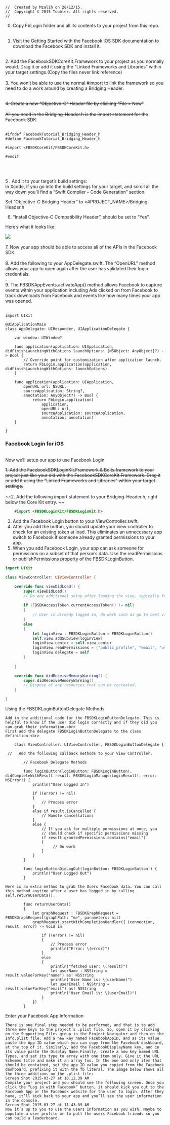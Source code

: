 ```
//  Created by Mzalih on 28/12/15.
//  Copyright © 2015 Toobler. All rights reserved.
//

```
0. Copy FbLogin folder and all its contents to your project from this repo.<br><br>

1. Visit the Getting Started with the Facebook iOS SDK documentation to download the Facebook SDK and install it.<br>
<br>
2. Add the FacebookSDKCoreKit.Framework to your project as you normally would. Drag it or add it using the “Linked Frameworks and Libraries” within your target settings.(Copy the files never link reference)<br>
<br>
3. You won’t be able to use the normal #import <FBSDKCoreKit/FBSDKCoreKit.h> to link the framework so you need to do a work around by creating a Bridging Header.<br> 
<br> 


~~4. Create a new “Objective-C” Header file by clicking “File > New” <br>
<br>
All you need in the Bridging-Header.h is the import statement for the Facebook SDK.~~
<br>
<br>

```
#ifndef FacebookTutorial_Bridging_Header_h
#define FacebookTutorial_Bridging_Header_h

#import <FBSDKCoreKit/FBSDKCoreKit.h>

#endif

```
<br>
<br>

 5 . Add it to your target’s build settings:
<br>In Xcode, if you go into the build settings for your target, and scroll all the way down you’ll find a “Swift Compiler – Code Generation” section.<br>

Set “Objective-C Bridging Header” to <#PROJECT_NAME>/Bridging-Header.h<br>

 6. “Install Objective-C Compatibility Header”, should be set to “Yes”.<br>

Here’s what it looks like:

<img src="https://raw.githubusercontent.com/mzalih/IOS-Code-Snippets/master/Fblogin/look.png"><br><br>
7. Now your app should be able to access all of the APIs in the Facebook SDK.<br><br>
8. Add the following to your AppDelegate.swift. The “OpenURL” method allows your app to open again after the user has validated their login credentials.<br>.<br>
9. The FBSDKAppEvents.activateApp() method allows Facebook to capture events within your application including Ads clicked on from Facebook to track downloads from Facebook and events like how many times your app was opened. <br><br>
``` 
import UIKit

@UIApplicationMain
class AppDelegate: UIResponder, UIApplicationDelegate {

    var window: UIWindow?

    func application(application: UIApplication, didFinishLaunchingWithOptions launchOptions: [NSObject: AnyObject]?) -> Bool {
        // Override point for customization after application launch.
        return FbLogin.application(application, didFinishLaunchingWithOptions: launchOptions)
    }
    
    func application(application: UIApplication,
        openURL url: NSURL,
        sourceApplication: String?,
        annotation: AnyObject?) -> Bool {
            return FbLogin.application(
                application,
                openURL: url,
                sourceApplication: sourceApplication,
                annotation: annotation)
    }
   
}

```
</hr>
<h3>Facebook Login for iOS</h3>
    <br>
	Now we’ll setup our app to use Facebook Login. </br>

~~1. Add the FacebookSDKLoginKit.Framework & Bolts.framework to your project just like your did with the FacebookSDKCoreKit.Framework. Drag it or add it using the “Linked Frameworks and Libraries” within your target settings.~~
    <br> </br>
~~2.  Add the following import statement to your Bridging-Header.h, right below the Core Kit entry. ~~

``` swift 
    #import <FBSDKLoginKit/FBSDKLoginKit.h>
```

   3.  Add the Facebook Login button to your ViewController.swift.
   4. After you add the button, you should update your view controller to check for an existing token at load. This eliminates an unnecessary app switch to Facebook if someone already granted permissions to your app.
   5. When you add Facebook Login, your app can ask someone for permissions on a subset of that person’s data. Use the readPermissions or publishPermissions property of the FBSDKLoginButton. 


``` swift
import UIKit

class ViewController: UIViewController {

    override func viewDidLoad() {
        super.viewDidLoad()
        // Do any additional setup after loading the view, typically from a nib.
        
        if (FBSDKAccessToken.currentAccessToken() != nil)
        {
            // User is already logged in, do work such as go to next view controller.
        }
        else
        {
            let loginView : FBSDKLoginButton = FBSDKLoginButton()
            self.view.addSubview(loginView)
            loginView.center = self.view.center
            loginView.readPermissions = ["public_profile", "email", "user_friends"]
            loginView.delegate = self
        }
        
    }

    override func didReceiveMemoryWarning() {
        super.didReceiveMemoryWarning()
        // Dispose of any resources that can be recreated.
    }

}
```
Using the FBSDKLoginButtonDelegate Methods<br>

    Add in the additional code for the FBSDKLoginButtonDelegate. This is helpful to know if the user did login correctly and if they did you can grab their information.<br>
    First add the delegate FBSDKLoginButtonDelegate to the class definition.<br>
```
    class ViewController: UIViewController, FBSDKLoginButtonDelegate {

 //   Add the following callback methods to your View Controller.

        // Facebook Delegate Methods
        
        func loginButton(loginButton: FBSDKLoginButton!, didCompleteWithResult result: FBSDKLoginManagerLoginResult!, error: NSError!) {
            println("User Logged In")
            
            if ((error) != nil)
            {
                // Process error
            }
            else if result.isCancelled {
                // Handle cancellations
            }
            else {
                // If you ask for multiple permissions at once, you
                // should check if specific permissions missing
                if result.grantedPermissions.contains("email")
                {
                     // Do work
                }
            }   
        }
        
        func loginButtonDidLogOut(loginButton: FBSDKLoginButton!) {
            println("User Logged Out")
        }
```
    Here is an extra method to grab the Users Facebook data. You can call this method anytime after a user has logged in by calling self.returnUserData().
```
        func returnUserData()
        {
            let graphRequest : FBSDKGraphRequest = FBSDKGraphRequest(graphPath: "me", parameters: nil)
            graphRequest.startWithCompletionHandler({ (connection, result, error) -> Void in
               
                if ((error) != nil)
                {
                    // Process error
                    println("Error: \(error)")
                }
                else
                {
                    println("fetched user: \(result)")
                    let userName : NSString = result.valueForKey("name") as! NSString
                    println("User Name is: \(userName)")
                    let userEmail : NSString = result.valueForKey("email") as! NSString
                    println("User Email is: \(userEmail)")
                }
            })
        }
```
Enter your Facebook App Information

    There is one final step needed to be performed, and that is to add three new keys to the project’s .plist file. So, open it by clicking on the Supporting Files group in the Project Navigator and then on the Info.plist file. Add a new key named FacebookAppID, and as its value paste the App ID value which you can copy from the Facebook dashboard, at the top of it. Similarly, add the FacebookDisplayName key, and in its value paste the Display Name.Finally, create a new key named URL Types, and set its type to array with one item only. Give it the URL Schemes title and make it an array too. In the one and only item that should be contained, set the app ID value you copied from the Facebook dashboard, prefixing it with the fb literal. The image below shows all the three additions on the .plist file:
    Screen Shot 2015-03-27 at 10.12.39 AM
    Compile your project and you should see the following screen. Once you click the “Log in with Facebook” button, it should kick you out to the Facebook App or the Facebook website for the user to login. After they have, it’ll kick back to your app and you’ll see the user information in the console.
    Screen Shot 2015-03-27 at 11.43.09 AM
    Now it’s up to you to use the users information as you wish. Maybe to populate a user profile or to pull the users Facebook friends so you can build a leaderboard. 



``` swift

```
